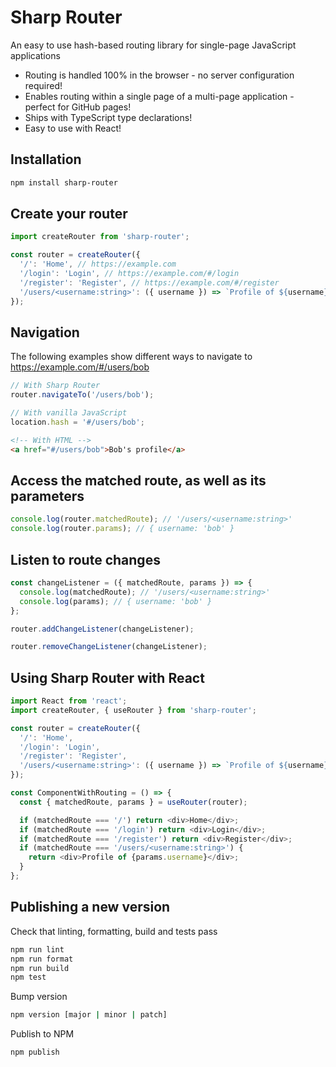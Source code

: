 # Sharp Router

An easy to use hash-based routing library for single-page JavaScript applications

- Routing is handled 100% in the browser - no server configuration required!
- Enables routing within a single page of a multi-page application - perfect for GitHub pages!
- Ships with TypeScript type declarations!
- Easy to use with React!

## Installation

```bash
npm install sharp-router
```

## Create your router

```javascript
import createRouter from 'sharp-router';

const router = createRouter({
  '/': 'Home', // https://example.com
  '/login': 'Login', // https://example.com/#/login
  '/register': 'Register', // https://example.com/#/register
  '/users/<username:string>': ({ username }) => `Profile of ${username}`, // https://example.com/#/users/bob
});
```

## Navigation

The following examples show different ways to navigate to https://example.com/#/users/bob

```javascript
// With Sharp Router
router.navigateTo('/users/bob');
```

```javascript
// With vanilla JavaScript
location.hash = '#/users/bob';
```

```html
<!-- With HTML -->
<a href="#/users/bob">Bob's profile</a>
```

## Access the matched route, as well as its parameters

```javascript
console.log(router.matchedRoute); // '/users/<username:string>'
console.log(router.params); // { username: 'bob' }
```

## Listen to route changes

```javascript
const changeListener = ({ matchedRoute, params }) => {
  console.log(matchedRoute); // '/users/<username:string>'
  console.log(params); // { username: 'bob' }
};

router.addChangeListener(changeListener);

router.removeChangeListener(changeListener);
```

## Using Sharp Router with React

```javascript
import React from 'react';
import createRouter, { useRouter } from 'sharp-router';

const router = createRouter({
  '/': 'Home',
  '/login': 'Login',
  '/register': 'Register',
  '/users/<username:string>': ({ username }) => `Profile of ${username}`,
});

const ComponentWithRouting = () => {
  const { matchedRoute, params } = useRouter(router);

  if (matchedRoute === '/') return <div>Home</div>;
  if (matchedRoute === '/login') return <div>Login</div>;
  if (matchedRoute === '/register') return <div>Register</div>;
  if (matchedRoute === '/users/<username:string>') {
    return <div>Profile of {params.username}</div>;
  }
};
```

## Publishing a new version

Check that linting, formatting, build and tests pass

```bash
npm run lint
npm run format
npm run build
npm test
```

Bump version

```bash
npm version [major | minor | patch]
```

Publish to NPM

```bash
npm publish
```
